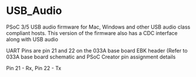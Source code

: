 USB_Audio
=========

PSoC 3/5 USB audio firmware for Mac, Windows and other USB audio class compliant hosts. This version of the firmware also has a CDC interface along with USB audio

UART Pins are pin 21 and 22 on the 033A base board EBK header (Refer to 033A base board schematic and PSoC Creator pin 
assignment details

Pin 21 - Rx, Pin 22 - Tx

